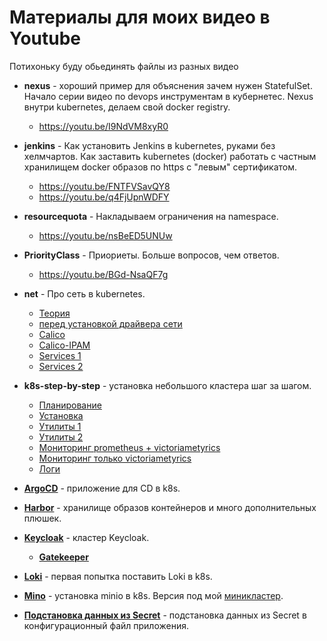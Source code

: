 # Материалы для моих видео в Youtube
Потихоньку буду обьединять файлы из разных видео

* **nexus** - хороший пример для объяснения зачем нужен StatefulSet.
Начало серии видео по devops инструментам в кубернетес.
Nexus внутри kubernetes, делаем свой docker registry.
    * https://youtu.be/I9NdVM8xyR0
* **jenkins** - Как установить Jenkins в kubernetes, руками без хелмчартов.
Как заставить kubernetes (docker) работать с частным хранилищем docker 
образов по https с "левым" сертификатом.  
    * https://youtu.be/FNTFVSavQY8
    * https://youtu.be/q4FjUpnWDFY
* **resourcequota** - Накладываем ограничения на namespace.
   * https://youtu.be/nsBeED5UNUw
* **PriorityClass** - Приориеты. Больше вопросов, чем ответов.
   * https://youtu.be/BGd-NsaQF7g
* **net** - Про сеть в kubernetes.
   * [Теория](https://youtu.be/Xo14qjvbCmU)
   * [перед установкой драйвера сети](https://youtu.be/N_eimgSDB_s) 
   * [Calico](https://youtu.be/GRlMC-7qZv8)
   * [Calico-IPAM](https://youtu.be/4kQB6fR5vm8)
   * [Services 1](https://youtu.be/OWUOHM_08mc)
   * [Services 2](https://youtu.be/OHBv_OdjVIU)
* **k8s-step-by-step** - установка небольшого кластера шаг за шагом.
  * [Планирование](k8s-step-by-step/00-planning/README.md)
  * [Установка](k8s-step-by-step/01-install/README.md)
  * [Утилиты 1](k8s-step-by-step/02-utils/README.md)
  * [Утилиты 2](k8s-step-by-step/03-utils/README.md)
  * [Мониторинг prometheus + victoriametyrics](k8s-step-by-step/04-monitoring%20victoriametrics%20+%20prometheus/README.md)
  * [Мониторинг только victoriametyrics](k8s-step-by-step/05-monitoring%20victoriametrics%20only/README.md)
  * [Логи](k8s-step-by-step/06-logs/README.md)
  
* **[ArgoCD](argocd/README.md)** - приложение для CD в k8s.
* **[Harbor](harbor/README.md)** - хранилище образов контейнеров и много 
дополнительных плюшек.
  
* **[Keycloak](keycloak/README.md)** - кластер Keycloak.
  * **[Gatekeeper](keycloak/gatekeeper/README.md)**
* **[Loki](loki/README.md)** - первая попытка поставить Loki в k8s.
* **[Mino](minio/README.md)** - установка minio в k8s. Версия под мой [миникластер](k8s-step-by-step/00-planning/README.md).

* **[Подстановка данных из Secret](keycloak/gatekeeper/manifests-v3)** - подстановка данных из Secret в 
конфигурационный файл приложения.
